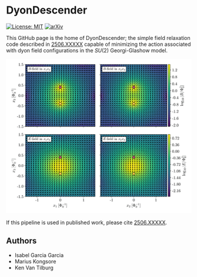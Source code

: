 # DyonDescender
[![License: MIT](https://img.shields.io/badge/License-MIT-yellow.svg)](https://opensource.org/licenses/MIT)
[![arXiv](https://img.shields.io/badge/arXiv-2505.XXXX%20-green.svg)](https://arxiv.org/abs/2505.XXXXX)

This GitHub page is the home of DyonDescender; the simple field relaxation code described in [2506.XXXXX](https://arxiv.org/abs/2506.XXXXX) capable of minimizing the action associated with dyon field configurations in the $SU(2)$ Georgi-Glashow model.

![RingFlux](/dyon_cross_section_R=0.4.png "Cross section of a relaxed Euclidean dyon loop field configuration, showing the associated E and B fields.")

If this pipeline is used in published work, please cite [2506.XXXXX](https://arxiv.org/abs/2505.XXXXX).

## Authors

- Isabel Garcia Garcia
- Marius Kongsore
- Ken Van Tilburg
